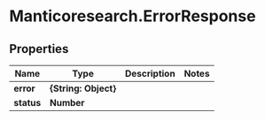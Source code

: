 # Manticoresearch.ErrorResponse

## Properties

Name | Type | Description | Notes
------------ | ------------- | ------------- | -------------
**error** | **{String: Object}** |  | 
**status** | **Number** |  | 


